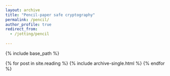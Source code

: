 ```yaml
---
layout: archive
title: "Pencil-paper safe cryptography"
permalink: /pencil/
author_profile: true
redirect_from:
  - /jotting/pencil
  
---
```


{% include base_path %}


{% for post in site.reading %}
  {% include archive-single.html %}
{% endfor %}

